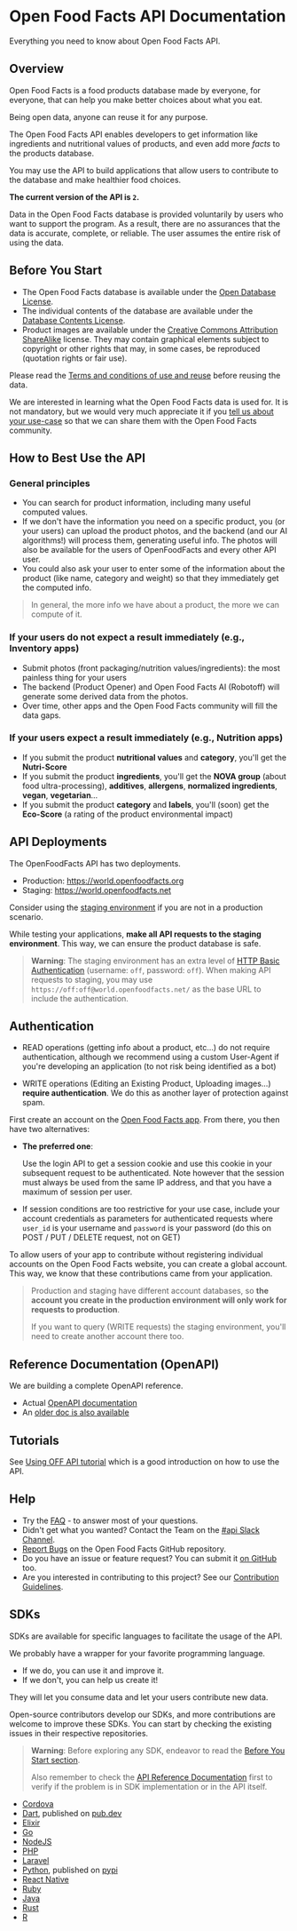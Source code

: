 # Open Food Facts API Documentation

Everything you need to know about Open Food Facts API.

## Overview

Open Food Facts is a food products database made by everyone, for everyone, that can help you make better choices about what you eat.

Being open data, anyone can reuse it for any purpose.

The Open Food Facts API enables developers to get information like ingredients and nutritional values of products, and even add more _facts_ to the products database.

You may use the API to build applications that allow users to contribute to the database and make healthier food choices.

**The current version of the API is `2`.**

<!--- We can add a disclaimer image beside the next paragraph instead of making it a subheading -->

Data in the Open Food Facts database is provided voluntarily by users who want to support the program. As a result, there are no assurances that the data is accurate, complete, or reliable. The user assumes the entire risk of using the data.

## Before You Start

- The Open Food Facts database is available under the [Open Database License](https://opendatacommons.org/licenses/odbl/1.0/).
- The individual contents of the database are available under the [Database Contents License](https://opendatacommons.org/licenses/dbcl/1.0/).
- Product images are available under the [Creative Commons Attribution ShareAlike](https://creativecommons.org/licenses/by-sa/3.0/deed.en) license. They may contain graphical elements subject to copyright or other rights that may, in some cases, be reproduced (quotation rights or fair use).

Please read the [Terms and conditions of use and reuse](https://world.openfoodfacts.org/terms-of-use) before reusing the data.

We are interested in learning what the Open Food Facts data is used for. It is not mandatory, but we would very much appreciate it if you [tell us about your use-case][use_case] so that we can share them with the Open Food Facts community.

[use_case]: mailto:contact@openfoodfacts.org

## How to Best Use the API

### General principles

- You can search for product information, including many useful computed values.
- If we don't have the information you need on a specific product, you (or your users) can upload the product photos, and the backend (and our AI algorithms!) will process them, generating useful info. The photos will also be available for the users of OpenFoodFacts and every other API user.
- You could also ask your user to enter some of the information about the product (like name, category and weight) so that they immediately get the computed info.

> In general, the more info we have about a product, the more we can compute of it.

### If your users do not expect a result immediately (e.g., Inventory apps)

- Submit photos (front packaging/nutrition values/ingredients): the most painless thing for your users
- The backend (Product Opener) and Open Food Facts AI (Robotoff) will generate some derived data from the photos.
- Over time, other apps and the Open Food Facts community will fill the data gaps.

### If your users expect a result immediately (e.g., Nutrition apps)

- If you submit the product **nutritional values** and **category**, you'll get the **Nutri-Score**
- If you submit the product **ingredients**, you'll get the **NOVA group** (about food ultra-processing), **additives**, **allergens**, **normalized ingredients**, **vegan**, **vegetarian**…
- If you submit the product **category** and **labels**, you'll (soon) get the **Eco-Score** (a rating of the product environmental impact)

## API Deployments

The OpenFoodFacts API has two deployments.

- Production: <https://world.openfoodfacts.org>
- Staging: <https://world.openfoodfacts.net>

Consider using the [staging environment][staging_url] if you are not in a production scenario.

While testing your applications, **make all API requests to the staging environment**. This way, we can ensure the product database is safe.

[staging_url]: https://world.openfoodfacts.net

> **Warning**: The staging environment has an extra level of [HTTP Basic Authentication][basic_auth] (username: `off`, password: `off`). When making API requests to staging, you may use `https://off:off@world.openfoodfacts.net/` as the base URL to include the authentication.

[basic_auth]: https://developer.mozilla.org/en-US/docs/Web/HTTP/Authentication#basic_authentication_scheme

## Authentication

- READ operations (getting info about a product, etc...) do not require authentication, although we recommend using a custom User-Agent if you're developing an application (to not risk being identified as a bot)

- WRITE operations (Editing an Existing Product, Uploading images…) **require authentication**. We do this as another layer of protection against spam.

First create an account on the [Open Food Facts app](https://world.openfoodfacts.org/). From there, you then have two alternatives:

- **The preferred one**:

  Use the login API to get a session cookie and use this cookie in your subsequent request to be authenticated.
  Note however that the session must always be used from the same IP address, and that you have a maximum of session per user.
- If session conditions are too restrictive for your use case, include your account credentials as parameters for authenticated requests where `user_id` is your username and `password` is your password (do this on POST / PUT / DELETE request, not on GET)

To allow users of your app to contribute without registering individual accounts on the Open Food Facts website, you can create a global account. This way, we know that these contributions came from your application.

> Production and staging have different account databases, so **the account you create in the production environment will only work for requests to production**.
>
> If you want to query (WRITE requests) the staging environment, you'll need to create another account there too.

## Reference Documentation (OpenAPI)

We are building a complete OpenAPI reference.

- Actual [OpenAPI documentation](../reference/api.md)
- An [older doc is also available](https://github.com/openfoodfacts/api-documentation/)



## Tutorials

See [Using OFF API tutorial](../tutorials/using-the-OFF-API-tutorial.md) which is a good introduction on how to use the API.

## Help

- Try the [FAQ](https://support.openfoodfacts.org/help/en-gb/12-api) - to answer most of your questions.
- Didn't get what you wanted? Contact the Team on the [#api Slack Channel][slack_url].
- [Report Bugs][report_bugs] on the Open Food Facts GitHub repository.
- Do you have an issue or feature request? You can submit it [on GitHub](https://github.com/openfoodfacts/openfoodfacts-server/issues/new) too.
- Are you interested in contributing to this project? See our [Contribution Guidelines][contribution_guidelines].
 <!-- Embed contribution guideline link.-->

[slack_url]: https://slack.openfoodfacts.org/
[report_bugs]: https://github.com/openfoodfacts/openfoodfacts-server/issues/new/choose
[contribution_guidelines]: https://github.com/openfoodfacts/openfoodfacts-server/blob/main/CONTRIBUTING.md

## SDKs

SDKs are available for specific languages to facilitate the usage of the API.

We probably have a wrapper for your favorite programming language.

- If we do, you can use it and improve it.
- If we don't, you can help us create it! 

They will let you consume data and let your users contribute new data.

Open-source contributors develop our SDKs, and more contributions are welcome to improve these SDKs. You can start by checking the existing issues in their respective repositories.

> **Warning**: Before exploring any SDK, endeavor to read the [Before You Start section](#before-you-start).
>
> Also remember to check the [API Reference Documentation](https://openfoodfacts.github.io/openfoodfacts-server/reference/api.html) first to verify if the problem is in SDK implementation or in the API itself.

<!--Add published link to the Before you start and  API reference -->

- [Cordova](https://github.com/openfoodfacts/openfoodfacts-cordova-app)
- [Dart](https://github.com/openfoodfacts/openfoodfacts-dart/blob/master/DOCUMENTATION.md), published on [pub.dev](https://pub.dev/packages/openfoodfacts)
- [Elixir](https://github.com/openfoodfacts/openfoodfacts-elixir)
- [Go](https://github.com/openfoodfacts/openfoodfacts-go)
- [NodeJS](https://github.com/openfoodfacts/openfoodfacts-nodejs)
- [PHP](https://github.com/openfoodfacts/openfoodfacts-php)
- [Laravel](https://github.com/openfoodfacts/openfoodfacts-laravel)
- [Python](https://github.com/openfoodfacts/openfoodfacts-python), published on [pypi](https://pypi.org/project/openfoodfacts/)
- [React Native](https://github.com/openfoodfacts/openfoodfacts-react-native)
- [Ruby](https://github.com/openfoodfacts/openfoodfacts-ruby)
- [Java](https://github.com/openfoodfacts/openfoodfacts-java)
- [Rust](https://github.com/openfoodfacts/openfoodfacts-rust)
- [R](https://github.com/openfoodfacts/r-dashboard)

